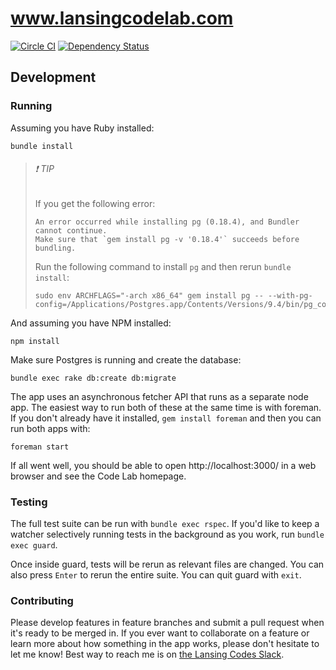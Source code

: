 # www.lansingcodelab.com

[![Circle CI](https://circleci.com/gh/lansingcodelab/www.svg?style=svg)](https://circleci.com/gh/lansingcodelab/www) [![Dependency Status](https://gemnasium.com/lansingcodelab/www.svg)](https://gemnasium.com/lansingcodelab/www)

## Development

### Running

Assuming you have Ruby installed:

```  shell
bundle install
```

> ###### :exclamation: TIP
> If you get the following error:
> ```
> An error occurred while installing pg (0.18.4), and Bundler cannot continue.
> Make sure that `gem install pg -v '0.18.4'` succeeds before bundling.
> ```
> Run the following command to install `pg` and then rerun `bundle install`:
> ``` shell
> sudo env ARCHFLAGS="-arch x86_64" gem install pg -- --with-pg-config=/Applications/Postgres.app/Contents/Versions/9.4/bin/pg_config
> ```

And assuming you have NPM installed:

``` shell
npm install
```

Make sure Postgres is running and create the database:

``` shell
bundle exec rake db:create db:migrate
```

The app uses an asynchronous fetcher API that runs as a separate node app. The easiest way to run both of these at the same time is with foreman. If you don't already have it installed, `gem install foreman` and then you can run both apps with:

``` shell
foreman start
```

If all went well, you should be able to open http://localhost:3000/ in a web browser and see the Code Lab homepage.

### Testing

The full test suite can be run with `bundle exec rspec`. If you'd like to keep a watcher selectively running tests in the background as you work, run `bundle exec guard`.

Once inside guard, tests will be rerun as relevant files are changed. You can also press `Enter` to rerun the entire suite. You can quit guard with `exit`.

### Contributing

Please develop features in feature branches and submit a pull request when it's ready to be merged in. If you ever want to collaborate on a feature or learn more about how something in the app works, please don't hesitate to let me know! Best way to reach me is on [the Lansing Codes Slack](https://lansingcodes.slack.com/messages/@chrisvfritz/).
